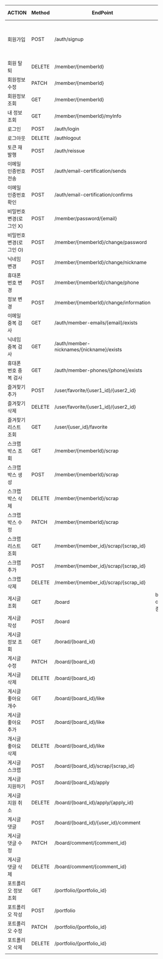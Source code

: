 | ACTION | Method | EndPoint | Query String | Request Body | header |
| --- | --- | --- | --- | --- | --- |
| 회원가입 | POST | /auth/signup |  | email, password, phone, name, nickname, loginMemberType, loginType, authority, information |  |
| 회원 탈퇴 | DELETE | /member/{memberId} |  | email, password | accessToken |
| 회원정보수정 | PATCH | /member/{memberId} |  |  | accessToken |
| 회원정보 조회 | GET | /member/{memberId} |  |  | accessToken |
| 내 정보 조회 | GET | /member/{memberId}/myInfo |  |  | accessToken |
| 로그인 | POST | /auth/login |  | email, password |  |
| 로그아웃 | DELETE | /authlogout |  |  | accessToken |
| 토큰 재발행 | POST | /auth/reissue |  | accessToken |  |
| 이메일 인증번호 전송 | POST | /auth/email-certification/sends |  | email |  |
| 이메일 인증번호 확인 | POST | /auth/email-certification/confirms |  | email, certificationNumber |  |
| 비밀번호 변경(로그인 X) | POST | /member/password/{email} |  | email, afterPassword |  |
| 비밀번호 변경(로그인 O) | POST | /member/{memberId}/change/password |  | email, beforePassword, afterPassword | accessToken |
| 닉네임 변경 | POST | /member/{memberId}/change/nickname |  | nickname | accessToken |
| 휴대폰 번호 변경 | POST | /member/{memberId}/change/phone |  | phone | accessToken |
| 정보 변경 | POST | /member/{memberId}/change/information |  | information | accessToken |
| 이메일 중복 검사 | GET | /auth/member-emails/{email}/exists |  | email |  |
| 닉네임 중복 검사 | GET | /auth/member-nicknames/{nickname}/exists |  | nickname |  |
| 휴대폰 번호 중복 검사 | GET | /auth/member-phones/{phone}/exists |  | phone |  |
| 즐겨찾기 추가 | POST | /user/favorite/{user1_id}/{user2_id} |  |  |  |
| 즐겨찾기 삭제 | DELETE | /user/favorite/{user1_id}/{user2_id} |  |  |  |
| 즐겨찾기 리스트 조회 | GET | /user/{user_id}/favorite |  |  |  |
| 스크랩 박스 조회 | GET | /member/{memberId}/scrap |  |  |  |
| 스크랩 박스 생성 | POST | /member/{memberId}/scrap |  | name |  |
| 스크랩 박스 삭제 | DELETE | /member/{memberId}/scrap |  | scrapId |  |
| 스크랩 박스 수정 | PATCH | /member/{memberId}/scrap |  | name |  |
| 스크랩 리스트 조회 | GET | /member/{member_id}/scrap/{scrap_id} |  |  |  |
| 스크랩 추가 | POST | /member/{member_id}/scrap/{scrap_id} |  | board_id |  |
| 스크랩 삭제 | DELETE | /member/{member_id}/scrap/{scrap_id} |  | board_id,scrap_Post_id |  |
| 게시글 조회 | GET | /board | board_type, category(업종) |  |  |
| 게시글 작성 | POST | /board |  | 상세 내용들,token |  |
| 게시글 정보 조회 | GET | /borad/{board_id} |  |  |  |
| 게시글 수정 | PATCH | /board/{board_id} |  | 수정 내용들,token |  |
| 게시글 삭제 | DELETE | /board/{board_id} |  | token |  |
| 게시글 좋아요 개수  | GET | /board/{board_id}/like |  | token |  |
| 게시글 좋아요 추가 | POST | /board/{board_id}/like |  | user_id,token |  |
| 개시글 좋아요 삭제 | DELETE | /board/{board_id}/like |  | user_id,token |  |
| 게시글 스크랩 | POST | /board/{board_id}/scrap/{scrap_id} |   | token |  |
| 게시글 지원하기 | POST | /board/{board_id}/apply |  | user_id,token |  |
| 게시글 지원 취소 | DELETE | /board/{board_id}/apply/{apply_id} |  | token |  |
| 게시글 댓글 | POST | /board/{board_id}/{user_id}/comment |  | content,token |  |
| 게시글 댓글 수정 | PATCH | /board/comment/{comment_id} |  | content,token |  |
| 게시글 댓글 삭제 | DELETE | /board/comment/{comment_id} |  | token |  |
| 포트폴리오 정보 조회 | GET | /portfolio/{portfolio_id} |  | toekn |  |
| 포트폴리오 작성 | POST | /portfolio |  | 상세내용들, token |  |
| 포트폴리오 수정 | PATCH | /portfolio/{portfolio_id} |  | 수정 내용들, token |  |
| 포트폴리오 삭제 | DELETE | /portfolio/{portfolio_id} |  | token |  |
|  |  |  |  |  |  |